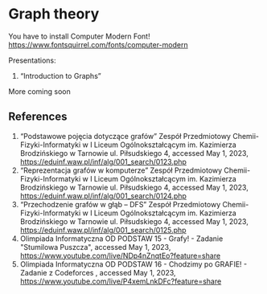 # Graph theory
You have to install Computer Modern Font! <br/>
https://www.fontsquirrel.com/fonts/computer-modern

Presentations:
1.  “Introduction to Graphs”

More coming soon

## References

1. “Podstawowe pojęcia dotyczące grafów” Zespół Przedmiotowy Chemii-Fizyki-Informatyki w I Liceum Ogólnokształcącym im. Kazimierza Brodzińskiego w Tarnowie ul. Piłsudskiego 4, accessed May 1, 2023,<br/>
https://eduinf.waw.pl/inf/alg/001_search/0123.php
2. “Reprezentacja grafów w komputerze” Zespół Przedmiotowy Chemii-Fizyki-Informatyki w I Liceum Ogólnokształcącym im. Kazimierza Brodzińskiego w Tarnowie ul. Piłsudskiego 4, accessed May 1, 2023,<br/> https://eduinf.waw.pl/inf/alg/001_search/0124.php
3. “Przechodzenie grafów w głąb – DFS” Zespół Przedmiotowy Chemii-Fizyki-Informatyki w I Liceum Ogólnokształcącym im. Kazimierza Brodzińskiego w Tarnowie ul. Piłsudskiego 4, accessed May 1, 2023,<br/> https://eduinf.waw.pl/inf/alg/001_search/0125.php
4. Olimpiada Informatyczna OD PODSTAW 15 - Grafy! - Zadanie "Stumilowa Puszcza", accessed May 1, 2023, <br/> https://www.youtube.com/live/NDp4nZnqtEo?feature=share
5. Olimpiada Informatyczna OD PODSTAW 16 - Chodzimy po GRAFIE! - Zadanie z Codeforces , accessed May 1, 2023, <br/> https://www.youtube.com/live/P4xemLnkDFc?feature=share
